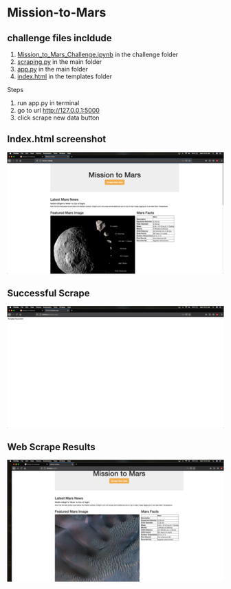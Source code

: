 # Mission-to-Mars

## challenge files incldude 
1. [Mission_to_Mars_Challenge.ipynb](https://github.com/asanchez116/Mission-to-Mars/blob/master/Challenge/Mission_to_Mars_Challenge.ipynb) in the challenge folder 
2. [scraping.py](https://github.com/asanchez116/Mission-to-Mars/blob/master/scraping.py) in the main folder 
3. [app.py](https://github.com/asanchez116/Mission-to-Mars/blob/master/app.py) in the main folder 
4. [index.html](https://github.com/asanchez116/Mission-to-Mars/blob/master/templates/index.html) in the templates folder

Steps 
1. run app.py in terminal
2. go to url http://127.0.0.1:5000
3. click scrape new data button

## Index.html screenshot 

![image](https://raw.githubusercontent.com/asanchez116/Mission-to-Mars/master/Resources/Screen%20Shot%202020-10-19%20at%206.20.21%20AM%20(2).png)

## Successful Scrape 
 
![image](https://raw.githubusercontent.com/asanchez116/Mission-to-Mars/master/Resources/Screen%20Shot%202020-10-19%20at%206.22.34%20AM%20(2).png)

## Web Scrape Results
 
![image](https://raw.githubusercontent.com/asanchez116/Mission-to-Mars/master/Resources/Screen%20Shot%202020-10-19%20at%206.23.30%20AM%20(2).png)